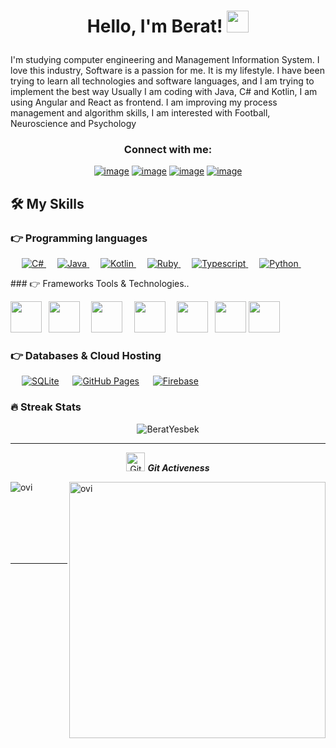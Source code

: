 

<h1><p align="center">Hello, I'm Berat! <img src="https://media.giphy.com/media/hvRJCLFzcasrR4ia7z/giphy.gif" width="35px"></h1></p>

I'm studying computer engineering and Management Information System. I love this industry, Software is a passion for me. It is my lifestyle. I have been trying to learn all technologies and software languages, and I am trying to implement the best way Usually I am coding with Java, C# and Kotlin, I am using Angular and React as frontend. I am improving my process management and algorithm skills, I am interested with Football, Neuroscience and Psychology


<h3 align="center">Connect with me:</h3>
<div align="center">

[![image](https://img.shields.io/badge/LinkedIn-0077B5?style=for-the-badge&logo=linkedin&logoColor=white)](https://www.linkedin.com/in/berat-yesbek-89b6821b0/)
[![image](https://img.shields.io/badge/Instagram-E4405F?style=for-the-badge&logo=instagram&logoColor=white)](https://www.instagram.com/beratybk/)
[![image](https://img.shields.io/badge/Twitter-1DA1F2?style=for-the-badge&logo=twitter&logoColor=white)](https://twitter.com/BeratYesbekk)
[![image](https://img.shields.io/badge/Gmail-D14836?style=for-the-badge&logo=gmail&logoColor=white)](mailto:beratyesbek@gmail.com)
  
</div>



## 🛠️ My Skills

### 👉 Programming languages

<p align="left"> 
  &emsp;
  <a href="" target="_blank"> 
     <img alt="C#" src="https://img.shields.io/badge/csharp%20-%23F7DF1E.svg?logo=csharp&logoColor=white&color=5cb85c">
   </a>
  &emsp;
  <a href="">
    <img alt="Java" src="https://img.shields.io/badge/java-%23F7DF1E.svg?logo=java&logoColor=white&color=orange"/>
  </a>
   &emsp;
  <a href="">
    <img alt="Kotlin" src="https://img.shields.io/badge/kotlin-%23F7DF1E.svg?logo=kotlin&logoColor=white&color=purple"/>
  </a>
    &emsp;
  <a href="">
    <img alt="Ruby" src="https://img.shields.io/badge/ruby-%23F7DF1E.svg?logo=ruby&logoColor=white&color=d9534f"/>
  </a>
    &emsp;
  <a href="">
    <img alt="Typescript" src="https://img.shields.io/badge/typescript-%23F7DF1E.svg?logo=typescript&logoColor=white&color=5bc0de"/>
  </a>
      &emsp;
  <a href="">
    <img alt="Python" src="https://img.shields.io/badge/python-%23F7DF1E.svg?logo=python&logoColor=white&color=0275d8"/>
  </a>
   &emsp;
</p>
### 👉  Frameworks Tools & Technologies..
<p align="left">
  <code><img height="50" src="https://www.vectorlogo.zone/logos/springio/springio-ar21.svg"></code>
  <code> <img height="50" src="https://www.vectorlogo.zone/logos/dotnet/dotnet-ar21.svg"> </code>
  <code> <img height="50" src="https://www.vectorlogo.zone/logos/android/android-ar21.svg"> </code>
  <code> <img height="50" src="https://www.vectorlogo.zone/logos/angular/angular-ar21.svg"> </code>
   <code> <img height="50" src="https://www.vectorlogo.zone/logos/reactjs/reactjs-ar21.svg"> </code>
   <code><img height="50" src="https://www.vectorlogo.zone/logos/github/github-icon.svg"></code>
   <code><img height="50" src="https://cdn3.iconfinder.com/data/icons/popular-services-brands-vol-2/512/ruby-on-rails-512.svg"></code>

</p>

### 👉 Databases & Cloud Hosting
<p align="left">
  &emsp;
    <a href="https://www.sqlite.org/"><img alt="SQLite" src ="https://img.shields.io/badge/sqlite-%2307405e.svg?style=flat&logo=sqlite&logoColor=white"/></a>
  &emsp;
    <a href="https://www.github.com"><img alt="GitHub Pages" src="https://img.shields.io/badge/postgresql%20-%23F7DF1E.svg?logo=postgresql&logoColor=white&color=5bc0de"></a>
  &emsp;
    <a href="https://firebase.google.com/"><img alt="Firebase" src ="https://img.shields.io/badge/Firebase-%23316192.svg?logo=firebase&logoColor=black&color=yellow"></a>
    &emsp;
 </p>


### 🔥 Streak Stats
<p align="center"><img src="https://github-readme-streak-stats.herokuapp.com/?user=BeratYesbek&theme=algolia" alt="BeratYesbek"  /></p>

<hr>
<p align="center">
 <img src="https://media.giphy.com/media/W5eoZHPpUx9sapR0eu/giphy.gif" width="30px" alt="Git"/>&nbsp;<i><b>Git Activeness</b></i></p>
 
<p><img align="left" src="https://github-readme-stats.vercel.app/api/top-langs?username=BeratYesbek&show_icons=true&locale=en&layout=compact&theme=chartreuse-dark&hide=python,html,css" alt="ovi" /></p>
<p>&nbsp;<img align="right" src="https://github-readme-stats.vercel.app/api?username=BeratYesbek&show_icons=true&locale=en&theme=chartreuse-dark" alt="ovi" width="410" /></p>
<br><br><br><br><br>

<hr>

